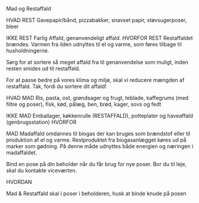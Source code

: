 ﻿Mad og Restaffald

HVAD
REST
Gavepapir/bånd, pizzabakker, snavset papir, støvsugerposer, bleer

IKKE REST
Farlig Affald, genanvendeligt affald.
HVORFOR
REST
Restaffaldet brændes. Varmen fra ilden udnyttes til el og varme, som føres tilbage til husholdningerne.

Sørg for at sortere så meget affald fra til genanvendelse som muligt, inden resten smides ud til restaffald.

For at passe bedre på vores klima og miljø, skal vi reducere mængden af restaffald. Tak, fordi du sortere dit affald!

HVAD
MAD
Ris, pasta, ost, grøndsager og frugt, teblade, kaffegrums (med filtre og poser), fisk, kød, pålæg, ben, brød, kager, sovs og fedt

IKKE MAD
Emballager, køkkenrulle (RESTAFFALD), potteplater og haveaffald (genbrugsstation)
HVORFOR

MAD
Madaffald omdannes til biogas der kan bruges som brændstof eller til produktion af el og varme. Restproduktet fra biogasanlægget køres ud på marker som gødning. På denne måde udnyttes både energien og næringen i madaffaldet.

Bind en pose på din beholder når du får brug for nye poser. Bor du til leje, skal du kontakte viceværten.

HVORDAN

Mad & Restaffald skal i poser i beholderen, husk at binde knude på posen

